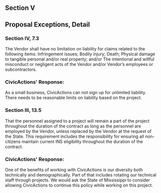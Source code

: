 ## Section V
## Proposal Exceptions, Detail 

### Section IV, 7.3

The Vendor shall have no limitation on liability for claims related to the following items:
Infringement issues; Bodily injury; Death; Physical damage to tangible personal and/or real property; and/or  The intentional and willful misconduct or negligent acts of the Vendor and/or Vendor’s employees or subcontractors. 

### CivicActions' Response: 
As a small business, CivicActions can not sign up for unlimited liability.  There needs to be reasonable limits on liability based on the project.

### Section III, 13.5

That the personnel assigned to a project will remain a part of the project throughout the duration of the contract as long as the personnel are employed by the Vendor, unless replaced by the Vendor at the request of the State.  This requirement includes the responsibility for ensuring all non-citizens maintain current INS eligibility throughout the duration of the contract.

### CivicActions' Response: 

One of the benefits of working with CivicActions is our diversity both technically and demographically.  Part of that includes rotating our technical staff through projects. We would ask the State of Mississippi to consider allowing CivicActions to continue this policy while working on this project.







